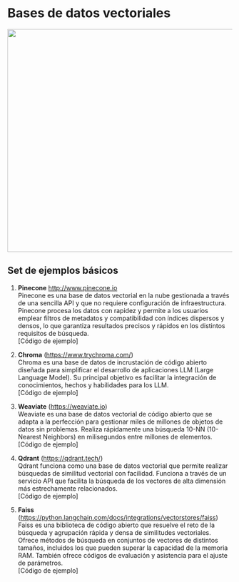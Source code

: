 # Bases de datos vectoriales

<img src="https://thedataquarry.com/posts/vector-db-4/vector-db-hosting-2.png" width=800 height=500>
  

## Set de ejemplos básicos  

1. **Pinecone** http://www.pinecone.io  
Pinecone es una base de datos vectorial en la nube gestionada a través de una sencilla API y que no requiere configuración de infraestructura.
Pinecone procesa los datos con rapidez y permite a los usuarios emplear filtros de metadatos y compatibilidad con índices dispersos y densos, lo que garantiza resultados precisos y rápidos en los distintos requisitos de búsqueda.  
[Código de ejemplo]  

2. **Chroma** (https://www.trychroma.com/)  
Chroma es una base de datos de incrustación de código abierto diseñada para simplificar el desarrollo de aplicaciones LLM (Large Language Model).  Su principal objetivo es facilitar la integración de conocimientos, hechos y habilidades para los LLM.  
[Código de ejemplo]  

3. **Weaviate** (https://weaviate.io)  
Weaviate es una base de datos vectorial de código abierto que se adapta a la perfección para gestionar miles de millones de objetos de datos sin problemas.  Realiza rápidamente una búsqueda 10-NN (10-Nearest Neighbors) en milisegundos entre millones de elementos.  
[Código de ejemplo]  

4. **Qdrant** (https://qdrant.tech/)  
Qdrant funciona como una base de datos vectorial que permite realizar búsquedas de similitud vectorial con facilidad. Funciona a través de un servicio API que facilita la búsqueda de los vectores de alta dimensión más estrechamente relacionados.    
[Código de ejemplo]  

5. **Faiss** (https://python.langchain.com/docs/integrations/vectorstores/faiss)  
Faiss es una biblioteca de código abierto que resuelve el reto de la búsqueda y agrupación rápida y densa de similitudes vectoriales. Ofrece métodos de búsqueda en conjuntos de vectores de distintos tamaños, incluidos los que pueden superar la capacidad de la memoria RAM. También ofrece códigos de evaluación y asistencia para el ajuste de parámetros.  
[Código de ejemplo]

